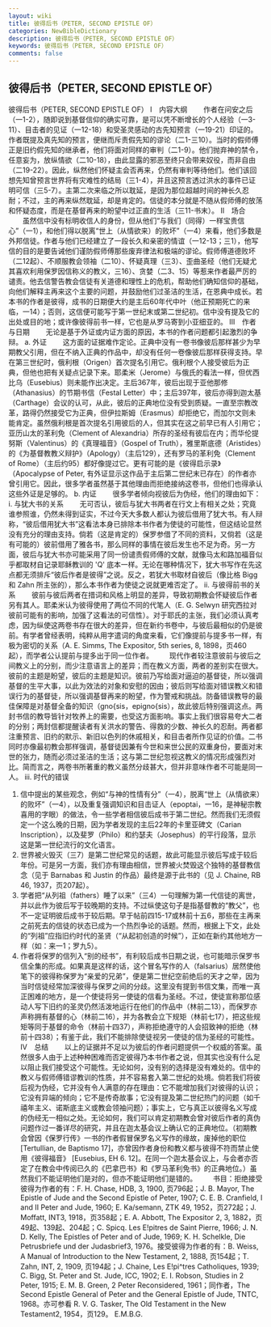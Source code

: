 ```yaml
---
layout: wiki
title: 彼得后书（PETER, SECOND EPISTLE OF）
categories: NewBibleDictionary
description: 彼得后书（PETER, SECOND EPISTLE OF）
keywords: 彼得后书（PETER, SECOND EPISTLE OF）
comments: false
---
```


## 彼得后书（PETER, SECOND EPISTLE OF）



彼得后书（PETER, SECOND EPISTLE OF）
Ⅰ　内容大纲
　　作者在问安之后（一1-2），随即说到基督信仰的确实可靠，是可以凭不断增长的个人经验（一3-11）、目击者的见证（一12-18）和受圣灵感动的古先知预言（一19-21）印证的。作者既提及真先知的预言，便继而斥责假先知的谬论（二1-三10）。当时的假师傅正是旧约假先知的继承者，他们将面对同样的审判（二1-9）。他们抛弃神的禁令，任意妄为，放纵情欲（二10-18），由此显露的邪恶至终只会带来奴役，而非自由（二19-22）。因此，纵然他们怀疑主会否再来，仍然有审判等待他们。他们该回想先知曾预言世界将有灾难性的结局（三1-4），并且这预言透过洪水的事件已证明可信（三5-7）。主第二次来临之所以耽延，是因为那位超越时间的神长久忍耐；不过，主的再来纵然耽延，却是肯定的。信徒的本分就是不随从假师傅的放荡和怀疑态度，而是在基督再来的盼望中过正直的生活（三11-书末）。
Ⅱ　场合
　　虽然信中没有标明收信人的身份，但从他们“与我们（同得）一样宝贵信心”（一1），和他们得以脱离“世上（从情欲来）的败坏”（一4）来看，他们多数是外邦信徒。作者与他们已经建立了一段长久和亲密的情谊（一12-13；三1），他写信的目的是要告诫他们谨防假师傅那些废弃律法和极端的谬论。假师傅道德败坏（二12起）、不顺服教会领袖（二10）、怀疑真理（三3）、歪曲圣经（他们无疑尤其喜欢利用保罗因信称义的教义，三16）、贪婪（二3、15）等惹来作者最严厉的谴责。他去信警告教会信徒有关道德和理性上的危机，帮助他们确知信仰的基础，向他们解释主再来这个主要的问题，并鼓励他们过圣洁的生活，在恩典中成长。若本书的作者是彼得，成书的日期便大约是主后60年代中叶（他正预期死亡的来临，一14）；否则，这信便可能写于第一世纪末或第二世纪初。信中没有提及它的出处或目的地；或许像彼得前书一样，它也是从罗马寄到小亚细亚的。
Ⅲ　作者与日期
　　无论是基于外证或内证方面的原因，本书的作者问题都引起激烈的争辩。
a. 外证
　　这方面的证据难作定论。正典中没有一卷书像彼后那样甚少为早期教父引用，但在不纳入正典的作品中，却没有任何一卷像彼后那样获得支持。早在第三世纪时，俄利根（Origen）首次提名引用它。俄利根个人接受彼后为正典，但他也把有关疑点记录下来。耶柔米（Jerome）与俄氏的看法一样，但优西比乌（Eusebius）则未能作出决定。主后367年，彼后出现于亚他那修（Athanasius）的节期书信（Festal Letter）中；主后397年，彼后亦得到迦太基（Carthage）会议的认可，从此，彼后的正典地位没有受到质疑。一直至宗教改革，路得仍然接受它为正典，但伊拉斯姆（Erasmus）却拒绝它，而加尔文则未能肯定。虽然俄利根是首次提名引用彼后的人，但其实在这之前早已有人引用它；亚历山太的革利免（Clement of Alexandria）所存的圣经有彼后在内；而华伦提努斯（Valentinus）的《真理福音》（Gospel of Truth），雅里斯底德（Aristides）的《为基督教教义辩护》（Apology）（主后129），还有罗马的革利免（Clement of Rome）（主后约95）都好像提过它。更有可能的是《彼得启示录》（Apocalypse of Peter, 有外证显示这作品于主后第二世纪末已存在）的作者亦曾引用它。因此，很多学者虽然基于其他理由而拒绝接纳这卷书，但他们也得承认这些外证是足够的。
b. 内证
　　很多学者倾向视彼后为伪经，他们的理由如下：
i. 与犹大书的关系
　　无可否认，彼后与犹大书两者在行文上有相关之处；究竟谁参照谁，仍然未得到证实，不过今天大多数人都认为彼后借用了犹大书。有人辩称，“彼后借用犹大书”这看法本身已排除本书作者为使徒的可能性，但这结论显然没有充分的理由支持。倘若（这是肯定的）保罗参借了不同的资料，又倘若（这是有可能的）彼前借用了雅各书，那么同样的事情在彼后发生也不足为奇。另一方面，彼后与犹大书亦可能采用了同一份谴责假师傅的文献，就像马太和路加福音似乎都取材自记录耶稣教训的 'Q' 底本一样。无论在哪种情况下，犹大书写作在先这点都无须排斥“彼后作者是彼得”之说。反之，若犹大书取材自彼后（像比格 Bigg 和 Zahn 所主张的），那么本书作者为使徒之说就更难否定了。
ii. 与彼得前书的关系
　　彼前与彼后两者在措词和风格上明显的差异，导致初期教会怀疑彼后作者另有其人。耶柔米认为彼得使用了两位不同的代笔人（E. G. Selwyn 研究西拉对彼前可能有的影响，加强了这看法的可信性）。对于耶氏的主张，我们必须认真考虑，因为纵使这两卷书存在很大的差异，但在新约书卷中，与彼后最相似的仍是彼前。有学者曾经表明，纯粹从用字遣词的角度来看，它们像提前与提多书一样，有极为密切的关系（A. E. Simms, The Expositor, 5th series, 8, 1898，页460起），而学者公认提前与提多出于同一位作者。
　　现代作者较注意彼前与彼后之间教义上的分别，而少注意语言上的差异；而在教义方面，两者的差别实在很大。彼前的主题是盼望，彼后的主题是知识。彼前乃写给面对逼迫的基督徒，所以强调基督的生平大事，以此为效法的对象和安慰的因由；彼后则写给面对错误教义和错误行为的基督徒，所以强调基督再来的盼望，作为警戒和挑战。防备错误教导的最佳保障是对基督全备的知识（gno{sis，epigno{sis），故此彼后特别强调这点。两封书信的教导皆针对牧养上的需要，也受这方面影响。事实上我们很容易夸大二者的分别；两封信都提醒读者有关洪水的警告、得救的少数、神长久的忍耐。两者都注重预言、旧约的默示、新旧以色列的休戚相关，和目击者所作见证的价值。二书同时亦像最初教会那样强调，基督徒因兼有今世和来世公民的双重身份，要面对末世的张力，随而必须过圣洁的生活；这与第二世纪忽视这教义的情况形成强烈对比。简而言之，两卷书所著重的教义虽然分歧甚大，但并非意味作者不可能是同一人。
iii. 时代的错误
1. 信中提出的某些观念，例如“与神的性情有分”（一4），脱离“世上（从情欲来）的败坏”（一4），以及重复强调知识和目击证人（epoptai，一16，是神秘宗教喜用的字眼）的做法，令一些学者相信彼后成书于第二世纪。然而我们无须假定一个这么晚的日期，因为学者发现的主后22年的卡里亚碑文（Carian Inscription），以及斐罗（Philo）和约瑟夫（Josephus）的平行段落，显示这是第一世纪流行的文化语言。
2. 世界被火毁灭（三7）是第二世纪常见的话题，故此可能显示彼后写成于较后年份。可是另一方面，我们亦有理由相信，世界被火焚毁这个独特的基督教信念（见于 Barnabas 和 Justin 的作品）最终是源于此书的（见 J. Chaine, RB 46, 1937，页207起）。
3. 学者把“从列祖（fathers）睡了以来”（三4）一句理解为第一代信徒的离世，并以此作为彼后写于较晚期的支持。不过纵使这句子是指基督教的“教父”，也不一定证明彼后成书于较后期。早于帖前四15-17或林前十五6，那些在主再来之前死去的信徒的状态已成为一个热烈争论的话题。然而，根据上下文，此处的“列祖”应指旧约时代的圣贤（“从起初创造的时候”），正如在新约其他地方一样（如：来一1；罗九5）。
4. 作者将保罗的信列入“别的经书”，有利较后成书日期之说，也可能暗示保罗书信全集的形成。如果真是这样的话，这个冒名写作的人（falsarius）居然使他笔下的彼得称保罗为“亲爱的兄弟”，便是第二世纪空前绝后的天才之举，因为当时信徒经常加深彼得与保罗之间的分歧。这里没有提到书信文集，而唯一真正困难的地方，是一个使徒将另一使徒的信看为圣经。不过，使徒宣称那位感动人写下旧约的圣灵仍然活泼地运行在他们的作品中（林前二13），而保罗亦声称拥有基督的心（林前二16），并为各教会立下规矩（林前七17），把这些规矩等同于基督的命令（林前十四37），声称拒绝遵守的人会招致神的拒绝（林前十四38）；有鉴于此，我们不能排除使徒视另一使徒的信为圣经的可能性。
Ⅳ　总结
　　以上的证据并不足以为彼后的作者问题提供一个权威的答案。虽然很多人由于上述种种困难而否定彼得乃本书作者之说，但其实也没有什么足以阻止我们接受这个可能性。无论如何，没有别的选择是没有难处的。信中的教义与假师傅错谬教训的性质，并不容易套入第二世纪的处境。倘若我们将彼后视为伪经，它并没有令人满意的存在理由：它不能增加我们对彼得的认识；它没有异端的倾向；它不是传奇故事；它没有提及第二世纪热门的问题（如千禧年主义、诺斯底主义或教会领袖问题）；事实上，它与真正以彼得名义写成的伪经无一相似之处。无论如何，我们可以肯定初期教会曾对彼后作者的真伪问题作过一番详尽的研究，并且在迦太基会议上确认它的正典地位。（初期教会曾因《保罗行传》一书的作者假冒保罗名义写作的缘故，废掉他的职位 [Tertullian, de Baptismo 17]，亦曾因作者身份和教义都与彼得不符而禁止使用《彼得福音》 [Eusebius, EH 6. 12]。在同一个迦太基会议上，与会者亦否定了在教会中传阅已久的《巴拿巴书》和《罗马革利免书》的正典地位。）虽然我们不能证明他们是对的，但亦不能证明他们是错的。
　　书目：拒绝接受彼得为作者的有：F. H. Chase, HDB, 3, 1900, 页796起；J. B. Mayor, The Epistle of Jude and the Second Epistle
of Peter, 1907; C. E. B. Cranfield, I
and II Peter and Jude, 1960; E. Ka/semann, ZTK 49, 1952，页272起；J. Moffatt, INT3, 1918，页358起；E. A. Abbott, The Expositor 2, 3, 1882，页49起、139起、204起；C. Spicq. Les E!pitres de Saint Pierre, 1966; J. N. D. Kelly, The Epistles of Peter and of Jude, 1969;
K. H. Schelkle, Die Petrusbriefe und der
Judasbrief3, 1976。接受彼得为作者的有：B. Weiss, A Manual of Introduction to the New Testament, 2, 1888, 页154起；T. Zahn, INT, 2, 1909, 页194起；J. Chaine, Les E!pi^tres Catholiques, 1939; C. Bigg, St. Peter and St. Jude, ICC, 1902; E. I. Robson, Studies in 2 Peter, 1915; E. M. B.
Green, 2 Peter Reconsidered, 1961；同作者，The Second Epistle General of Peter and the General Epistle of Jude, TNTC, 1968。亦可参看 R. V. G. Tasker, The Old Testament in the New Testament2, 1954，页129。
E.M.B.G.




